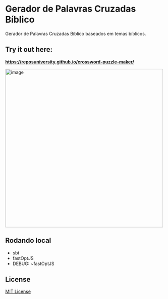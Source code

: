 # Gerador de Palavras Cruzadas Bíblico


Gerador de Palavras Cruzadas Bíblico baseados em temas bíblicos.

## Try it out here:

**https://reposuniversity.github.io/crossword-puzzle-maker/**

<img width="500" alt="image" src="https://github.com/papauschek/crossword-puzzle-maker/assets/31082311/6941257f-4954-4117-a3cf-a3f337aea5a6">

## Rodando local

* sbt
* fastOptJS
* DEBUG: ~fastOptJS

## License

[MIT License](LICENSE.md)
